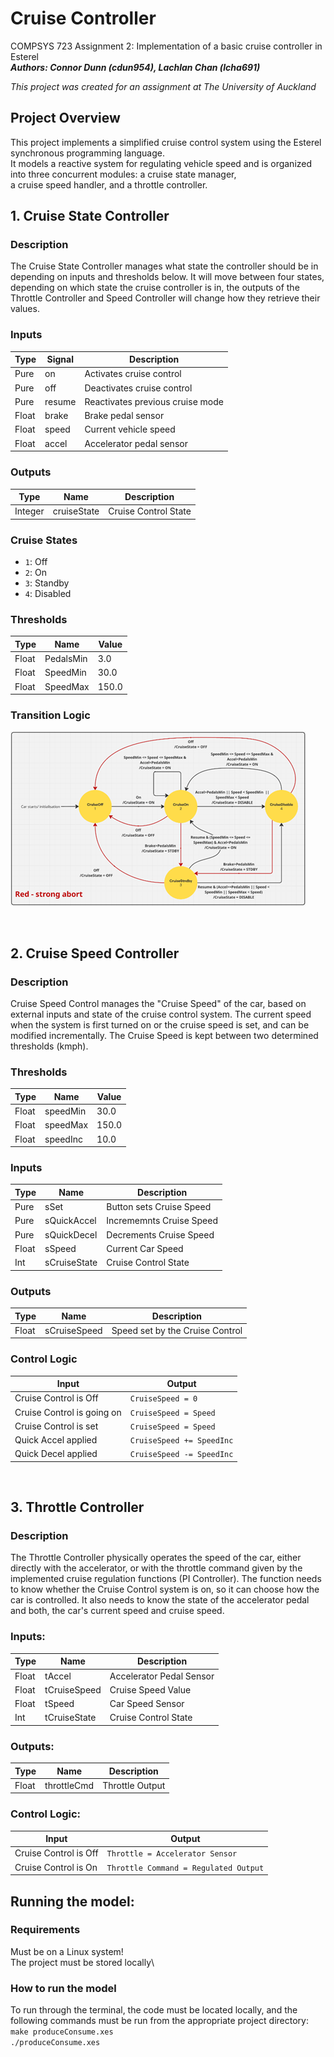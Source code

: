 # Cruise Controller

COMPSYS 723 Assignment 2: Implementation of a basic cruise controller in Esterel\
**_Authors: Connor Dunn (cdun954), Lachlan Chan (lcha691)_**

_This project was created for an assignment at The University of Auckland_

## Project Overview

This project implements a simplified cruise control system using the Esterel synchronous programming language.\
It models a reactive system for regulating vehicle speed and is organized into three concurrent modules: a cruise state manager,\
a cruise speed handler, and a throttle controller.

## 1. Cruise State Controller

### Description

The Cruise State Controller manages what state the controller should be in depending on inputs and thresholds below. It will move between four states, depending on which state the cruise controller is in, the outputs of the Throttle Controller and Speed Controller will change how they retrieve their values.

### Inputs

| Type  | Signal | Description                      |
| ----- | ------ | -------------------------------- |
| Pure  | on     | Activates cruise control         |
| Pure  | off    | Deactivates cruise control       |
| Pure  | resume | Reactivates previous cruise mode |
| Float | brake  | Brake pedal sensor               |
| Float | speed  | Current vehicle speed            |
| Float | accel  | Accelerator pedal sensor         |

### Outputs

| Type    | Name        | Description          |
| ------- | ----------- | -------------------- |
| Integer | cruiseState | Cruise Control State |

### Cruise States

- `1`: Off
- `2`: On
- `3`: Standby
- `4`: Disabled

### Thresholds

| Type  | Name      | Value |
| ----- | --------- | ----- |
| Float | PedalsMin | 3.0   |
| Float | SpeedMin  | 30.0  |
| Float | SpeedMax  | 150.0 |

### Transition Logic

![alt text](image.png)
<br/>

<br/>

## 2. Cruise Speed Controller

### Description

Cruise Speed Control manages the "Cruise Speed" of the car, based on external inputs and state of the cruise control system. The current speed when the system is first turned on or the cruise speed is set, and can be modified incrementally. The Cruise Speed is kept between two determined thresholds (kmph).

### Thresholds

| Type  | Name     | Value |
| ----- | -------- | ----- |
| Float | speedMin | 30.0  |
| Float | speedMax | 150.0 |
| Float | speedInc | 10.0  |

### Inputs

| Type  | Name         | Description              |
| ----- | ------------ | ------------------------ |
| Pure  | sSet         | Button sets Cruise Speed |
| Pure  | sQuickAccel  | Incrememnts Cruise Speed |
| Pure  | sQuickDecel  | Decrements Cruise Speed  |
| Float | sSpeed       | Current Car Speed        |
| Int   | sCruiseState | Cruise Control State     |

### Outputs

| Type  | Name         | Description                     |
| ----- | ------------ | ------------------------------- |
| Float | sCruiseSpeed | Speed set by the Cruise Control |

### Control Logic

| Input                      | Output                    |
| -------------------------- | ------------------------- |
| Cruise Control is Off      | `CruiseSpeed = 0`         |
| Cruise Control is going on | `CruiseSpeed = Speed`     |
| Cruise Control is set      | `CruiseSpeed = Speed`     |
| Quick Accel applied        | `CruiseSpeed += SpeedInc` |
| Quick Decel applied        | `CruiseSpeed -= SpeedInc` |

<br/>

## 3. Throttle Controller

### Description

The Throttle Controller physically operates the speed of the car, either directly with the accelerator, or with the throttle command given by the implemented cruise regulation functions (PI Controller). The function needs to know whether the Cruise Control system is on, so it can choose how the car is controlled. It also needs to know the state of the accelerator pedal and both, the car's current speed and cruise speed.

### Inputs:

| Type  | Name         | Description              |
| ----- | ------------ | ------------------------ |
| Float | tAccel       | Accelerator Pedal Sensor |
| Float | tCruiseSpeed | Cruise Speed Value       |
| Float | tSpeed       | Car Speed Sensor         |
| Int   | tCruiseState | Cruise Control State     |

### Outputs:

| Type  | Name        | Description     |
| ----- | ----------- | --------------- |
| Float | throttleCmd | Throttle Output |

### Control Logic:

| Input                 | Output                                |
| --------------------- | ------------------------------------- |
| Cruise Control is Off | `Throttle = Accelerator Sensor`       |
| Cruise Control is On  | `Throttle Command = Regulated Output` |

## Running the model:

### Requirements

Must be on a Linux system!\
The project must be stored locally\

### How to run the model

To run through the terminal, the code must be located locally, and the following commands must be run from the appropriate project directory:\
`make produceConsume.xes`\
`./produceConsume.xes`
